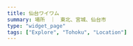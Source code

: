 ```yaml
---
title: 仙台ワイワム
summary: 場所　｜　東北、宮城、仙台市
type: "widget_page"
tags: ["Explore", "Tohoku", "Location"]
---
```

